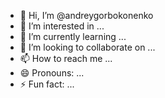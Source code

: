 - 👋 Hi, I’m @andreygorbokonenko
- 👀 I’m interested in ...
- 🌱 I’m currently learning ...
- 💞️ I’m looking to collaborate on ...
- 📫 How to reach me ...
- 😄 Pronouns: ...
- ⚡ Fun fact: ...

<!---
andreygorbokonenko/andreygorbokonenko is a ✨ special ✨ repository because its `README.md` (this file) appears on your GitHub profile.
You can click the Preview link to take a look at your changes.
--->
